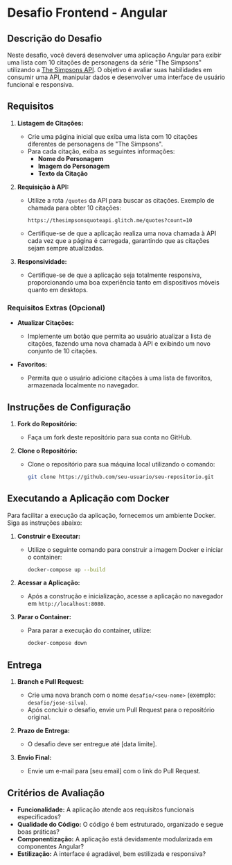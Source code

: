 # Desafio Frontend - Angular

## Descrição do Desafio

Neste desafio, você deverá desenvolver uma aplicação Angular para exibir uma lista com 10 citações de personagens da série "The Simpsons" utilizando a [The Simpsons API](https://thesimpsonsquoteapi.glitch.me/). O objetivo é avaliar suas habilidades em consumir uma API, manipular dados e desenvolver uma interface de usuário funcional e responsiva.

## Requisitos

1. **Listagem de Citações:**
   - Crie uma página inicial que exiba uma lista com 10 citações diferentes de personagens de "The Simpsons".
   - Para cada citação, exiba as seguintes informações:
     - **Nome do Personagem**
     - **Imagem do Personagem**
     - **Texto da Citação**

2. **Requisição à API:**
   - Utilize a rota `/quotes` da API para buscar as citações. Exemplo de chamada para obter 10 citações: 
     ```
     https://thesimpsonsquoteapi.glitch.me/quotes?count=10
     ```
   - Certifique-se de que a aplicação realiza uma nova chamada à API cada vez que a página é carregada, garantindo que as citações sejam sempre atualizadas.

3. **Responsividade:**
   - Certifique-se de que a aplicação seja totalmente responsiva, proporcionando uma boa experiência tanto em dispositivos móveis quanto em desktops.

### Requisitos Extras (Opcional)

- **Atualizar Citações:**
  - Implemente um botão que permita ao usuário atualizar a lista de citações, fazendo uma nova chamada à API e exibindo um novo conjunto de 10 citações.

- **Favoritos:**
  - Permita que o usuário adicione citações à uma lista de favoritos, armazenada localmente no navegador.

## Instruções de Configuração

1. **Fork do Repositório:**
   - Faça um fork deste repositório para sua conta no GitHub.

2. **Clone o Repositório:**
   - Clone o repositório para sua máquina local utilizando o comando:
     ```bash
     git clone https://github.com/seu-usuario/seu-repositorio.git
     ```

## Executando a Aplicação com Docker

Para facilitar a execução da aplicação, fornecemos um ambiente Docker. Siga as instruções abaixo:

1. **Construir e Executar:**
   - Utilize o seguinte comando para construir a imagem Docker e iniciar o container:
     ```bash
     docker-compose up --build
     ```

2. **Acessar a Aplicação:**
   - Após a construção e inicialização, acesse a aplicação no navegador em `http://localhost:8080`.

3. **Parar o Container:**
   - Para parar a execução do container, utilize:
     ```bash
     docker-compose down
     ```

## Entrega

1. **Branch e Pull Request:**
   - Crie uma nova branch com o nome `desafio/<seu-nome>` (exemplo: `desafio/jose-silva`).
   - Após concluir o desafio, envie um Pull Request para o repositório original.

2. **Prazo de Entrega:**
   - O desafio deve ser entregue até [data limite].

3. **Envio Final:**
   - Envie um e-mail para [seu email] com o link do Pull Request.

## Critérios de Avaliação

- **Funcionalidade:** A aplicação atende aos requisitos funcionais especificados?
- **Qualidade do Código:** O código é bem estruturado, organizado e segue boas práticas?
- **Componentização:** A aplicação está devidamente modularizada em componentes Angular?
- **Estilização:** A interface é agradável, bem estilizada e responsiva?
